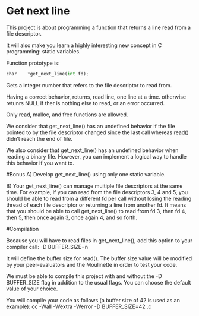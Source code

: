 # Get next line
This project is about programming a function that returns a line
read from a file descriptor.

It will also make you learn a highly interesting new concept in C programming: static variables.

Function prototype is:

``` python
char	*get_next_line(int fd);
```

Gets a integer number that refers to the file descriptor to read from.

Having a correct behavior, returns, read line, one line at a time. otherwise retunrs NULL if ther is nothing else to read, or an error occurred.

Only read, malloc, and free functions are allowed.


We consider that get_next_line() has an undefined behavior if the file pointed to by the file descriptor changed since the last call whereas read() didn’t reach the end of file.

We also consider that get_next_line() has an undefined behavior when reading
a binary file. However, you can implement a logical way to handle this behavior if you want to.

#Bonus
A) Develop get_next_line() using only one static variable.

B) Your get_next_line() can manage multiple file descriptors at the same time.  For example, if you can read from the file descriptors 3, 4 and 5, you should be able to read from a different fd per call without losing the reading thread of each file descriptor or returning a line from another fd.  It means that you should be able to call get_next_line() to read from fd 3, then fd 4, then 5, then once again 3, once again 4, and so forth.

#Compilation

Because you will have to read files in get_next_line(), add this option to your compiler call: -D BUFFER_SIZE=n

It will define the buffer size for read().  The buffer size value will be modified by your peer-evaluators and the Moulinette in order to test your code.

We must be able to compile this project with and without the -D BUFFER_SIZE flag in addition to the usual flags. You can choose the default value of your choice.

You will compile your code as follows (a buffer size of 42 is used as an example): cc -Wall -Wextra -Werror -D BUFFER_SIZE=42 <files>.c
